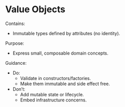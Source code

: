 # Value Objects

Contains:

- Immutable types defined by attributes (no identity).

Purpose:

- Express small, composable domain concepts.

Guidance:

- Do:
    - Validate in constructors/factories.
    - Make them immutable and side effect free.
- Don’t:
    - Add mutable state or lifecycle.
    - Embed infrastructure concerns.
